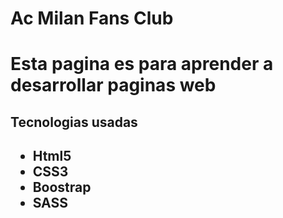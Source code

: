 <h1> Ac Milan Fans Club<h1>
<p> Esta pagina es para aprender a desarrollar paginas web <p>

<h2>Tecnologias usadas<h2>
<ul>
<li>Html5</li>
<li>CSS3</li>
<li>Boostrap</li>
<li>SASS</li>